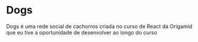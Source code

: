 <h1> Dogs </h1>
<p> Dogs é uma rede social de cachorros criada no curso de React da Origamid que eu tive a oportunidade de desenvolver ao longo do curso </p>
